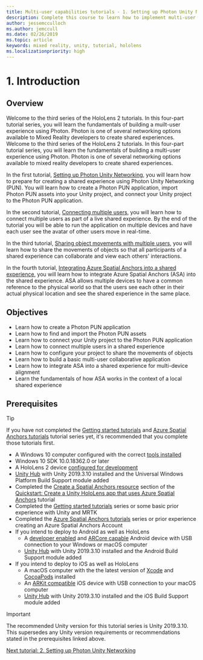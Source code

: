 ```yaml
---
title: Multi-user capabilities tutorials - 1. Setting up Photon Unity Networking
description: Complete this course to learn how to implement multi-user shared experiences within a HoloLens 2 application.
author: jessemcculloch
ms.author: jemccull
ms.date: 02/26/2019
ms.topic: article
keywords: mixed reality, unity, tutorial, hololens
ms.localizationpriority: high
---
```


# 1. Introduction

## Overview

Welcome to the third series of the HoloLens 2 tutorials. In this four-part tutorial series, you will learn the fundamentals of building a muilt-user experience using Photon. Photon is one of several networking options available to Mixed Reality developers to create shared experiences.
Welcome to the third series of the HoloLens 2 tutorials. In this four-part tutorial series, you will learn the fundamentals of building a multi-user experience using Photon. Photon is one of several networking options available to mixed reality developers to create shared experiences.

In the first tutorial, [Setting up Photon Unity Networking](mr-learning-sharing-02.md), you will learn how to prepare for creating a shared experience using Photon Unity Networking (PUN). You will learn how to create a Photon PUN application, import Photon PUN assets into your Unity project, and connect your Unity project to the Photon PUN application.

In the second tutorial, [Connecting multiple users](mr-learning-sharing-03.md), you will learn how to connect multiple users as part of a live shared experience. By the end of the tutorial you will be able to run the application on multiple devices and have each user see the avatar of other users move in real-time.

In the third tutorial, [Sharing object movements with multiple users](mr-learning-sharing-04.md), you will learn how to share the movements of objects so that all participants of a shared experience can collaborate and view each others' interactions.

In the fourth tutorial, [Integrating Azure Spatial Anchors into a shared experience](mr-learning-sharing-05.md), you will learn how to integrate Azure Spatial Anchors (ASA) into the shared experience. ASA allows multiple devices to have a common reference to the physical world so that the users see each other in their actual physical location and see the shared experience in the same place.

## Objectives

* Learn how to create a Photon PUN application
* Learn how to find and import the Photon PUN assets
* Learn how to connect your Unity project to the Photon PUN application
* Learn how to connect multiple users in a shared experience
* Learn how to configure your project to share the movements of objects
* Learn how to build a basic multi-user collaborative application
* Learn how to integrate ASA into a shared experience for multi-device alignment
* Learn the fundamentals of how ASA works in the context of a local shared experience

## Prerequisites

>[!TIP]
>If you have not completed the [Getting started tutorials](mr-learning-base-01.md) and [Azure Spatial Anchors tutorials](mr-learning-asa-01.md) tutorial series yet, it's recommended that you complete those tutorials first.

* A Windows 10 computer configured with the correct [tools installed](install-the-tools.md)
* Windows 10 SDK 10.0.18362.0 or later
* A HoloLens 2 device [configured for development](using-visual-studio.md#enabling-developer-mode)
* <a href="https://docs.unity3d.com/Manual/GettingStartedInstallingHub.html" target="_blank">Unity Hub</a> with Unity 2019.3.10 installed and the Universal Windows Platform Build Support module added
* Completed the [Create a Spatial Anchors resource](https://docs.microsoft.com/azure/spatial-anchors/quickstarts/get-started-unity-hololens#create-a-spatial-anchors-resource) section of the [Quickstart: Create a Unity HoloLens app that uses Azure Spatial Anchors](https://docs.microsoft.com/azure/spatial-anchors/quickstarts/get-started-unity-hololens) tutorial
* Completed the [Getting started tutorials](mrlearning-base.md) series or some basic prior experience with Unity and MRTK
* Completed the [Azure Spatial Anchors tutorials](mr-learning-asa-01.md) series or prior experience creating an Azure Spatial Anchors Account
* If you intend to deploy to Android as well as HoloLens
  * A <a href="https://developer.android.com/studio/debug/dev-options" target="_blank">developer enabled</a> and <a href="https://developers.google.com/ar/discover/supported-devices" target="_blank">ARCore capable</a>
 Android device with USB connection to your Windows or macOS computer
  * <a href="https://docs.unity3d.com/Manual/GettingStartedInstallingHub.html" target="_blank">Unity Hub</a> with Unity 2019.3.10 installed and the Android Build Support module added
* If you intend to deploy to iOS as well as HoloLens
  * A macOS computer with the the latest version of <a href="https://geo.itunes.apple.com/us/app/xcode/id497799835?mt=12" target="_blank">Xcode</a> and <a href="https://cocoapods.org" target="_blank">CocoaPods</a> installed
  * An <a href="https://developer.apple.com/documentation/arkit/verifying_device_support_and_user_permission" target="_blank">ARKit compatible</a> iOS device with USB connection to your macOS computer
  * <a href="https://docs.unity3d.com/Manual/GettingStartedInstallingHub.html" target="_blank">Unity Hub</a> with Unity 2019.3.10 installed and the iOS Build Support module added

> [!IMPORTANT]
> The recommended Unity version for this tutorial series is Unity 2019.3.10. This supersedes any Unity version requirements or recommendations stated in the prerequisites linked above.

[Next tutorial: 2. Setting up Photon Unity Networking](mr-learning-sharing-02.md)
